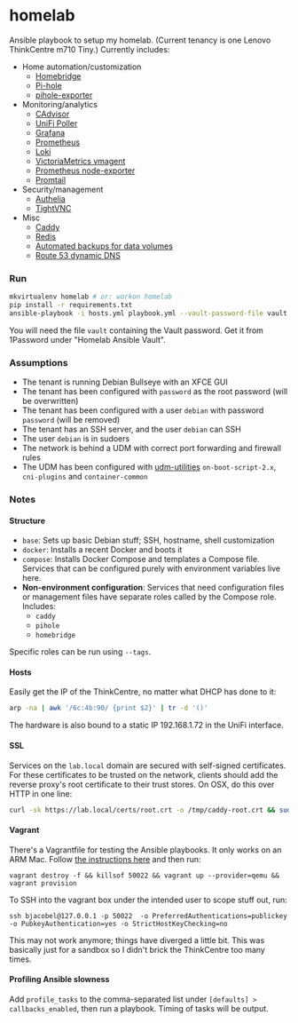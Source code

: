 # homelab

Ansible playbook to setup my homelab. (Current tenancy is one Lenovo ThinkCentre m710 Tiny.) Currently includes:
  * Home automation/customization
    * [Homebridge](https://homebridge.io/)
    * [Pi-hole](https://pi-hole.net/)
    * [pihole-exporter](https://github.com/eko/pihole-exporter)
  * Monitoring/analytics
    * [CAdvisor](https://github.com/google/cadvisor)
    * [UniFi Poller](https://unpoller.com/)
    * [Grafana](https://grafana.com/grafana/)
    * [Prometheus](https://prometheus.io/)
    * [Loki](https://grafana.com/oss/loki/)
    * [VictoriaMetrics vmagent](https://docs.victoriametrics.com/vmagent.html)
    * [Prometheus node-exporter](https://github.com/prometheus/node_exporter)
    * [Promtail](https://grafana.com/docs/loki/latest/clients/promtail/)
  * Security/management
    * [Authelia](https://authelia.com)
    * [TightVNC](https://www.tightvnc.com/)
  * Misc
    * [Caddy](https://caddyserver.com/)
    * [Redis](https://redis.io)
    * [Automated backups for data volumes](https://github.com/offen/docker-volume-backup)
    * [Route 53 dynamic DNS](https://crazymax.dev/ddns-route53/)

### Run

```sh
mkvirtualenv homelab # or: workon homelab
pip install -r requirements.txt
ansible-playbook -i hosts.yml playbook.yml --vault-password-file vault
```

You will need the file `vault` containing the Vault password. Get it from 1Password under "Homelab Ansible Vault".

### Assumptions
* The tenant is running Debian Bullseye with an XFCE GUI
* The tenant has been configured with `password` as the root password (will be overwritten)
* The tenant has been configured with a user `debian` with password `password` (will be removed)
* The tenant has an SSH server, and the user `debian` can SSH
* The user `debian` is in sudoers
* The network is behind a UDM with correct port forwarding and firewall rules
* The UDM has been configured with [udm-utilities](https://github.com/boostchicken/udm-utilities) `on-boot-script-2.x`, `cni-plugins` and `container-common`

### Notes

#### Structure
* `base`: Sets up basic Debian stuff; SSH, hostname, shell customization
* `docker`: Installs a recent Docker and boots it
* `compose`: Installs Docker Compose and templates a Compose file. Services that can be configured purely with environment variables live here.
* **Non-environment configuration**: Services that need configuration files or management files have separate roles called by the Compose role. Includes:
  * `caddy`
  * `pihole`
  * `homebridge`

Specific roles can be run using `--tags`.

#### Hosts
Easily get the IP of the ThinkCentre, no matter what DHCP has done to it:

```sh
arp -na | awk '/6c:4b:90/ {print $2}' | tr -d '()'
```

The hardware is also bound to a static IP 192.168.1.72 in the UniFi interface.

#### SSL
Services on the `lab.local` domain are secured with self-signed certificates. For these certificates to be trusted on the network, clients should add the reverse proxy's root certificate to their trust stores. On OSX, do this over HTTP in one line:

```sh
curl -sk https://lab.local/certs/root.crt -o /tmp/caddy-root.crt && sudo security add-trusted-cert -d -r trustRoot -k /Library/Keychains/System.keychain /tmp/caddy-root.crt
```

#### Vagrant
There's a Vagrantfile for testing the Ansible playbooks. It only works on an ARM Mac. Follow [the instructions here](https://plugin-activation.hashicorp.com/perk/boxes/debian-11-genericcloud-arm64) and then run:

```
vagrant destroy -f && killsof 50022 && vagrant up --provider=qemu && vagrant provision
```

To SSH into the vagrant box under the intended user to scope stuff out, run:

```
ssh bjacobel@127.0.0.1 -p 50022  -o PreferredAuthentications=publickey -o PubkeyAuthentication=yes -o StrictHostKeyChecking=no
```

This may not work anymore; things have diverged a little bit. This was basically just for a sandbox so I didn't brick the ThinkCentre too many times.

#### Profiling Ansible slowness

Add `profile_tasks` to the comma-separated list under `[defaults] > callbacks_enabled`, then run a playbook. Timing of tasks will be output.
